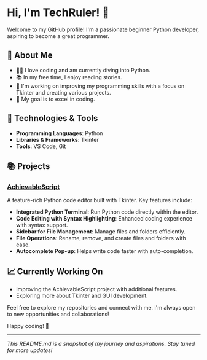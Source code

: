 # Hi, I'm TechRuler! 👋

Welcome to my GitHub profile! I'm a passionate beginner Python developer, aspiring to become a great programmer.

## 🌟 About Me

- 🧑‍💻 I love coding and am currently diving into Python. 
- 📚 In my free time, I enjoy reading stories.
- 🚀 I'm working on improving my programming skills with a focus on Tkinter and creating various projects.
- 🎯 My goal is to excel in coding.

## 🔧 Technologies & Tools

- **Programming Languages**: Python
- **Libraries & Frameworks**: Tkinter
- **Tools**: VS Code, Git

## 📚 Projects

### [AchievableScript](https://github.com/TechRuler/AchievableScript)

A feature-rich Python code editor built with Tkinter. Key features include:
- **Integrated Python Terminal**: Run Python code directly within the editor.
- **Code Editing with Syntax Highlighting**: Enhanced coding experience with syntax support.
- **Sidebar for File Management**: Manage files and folders efficiently.
- **File Operations**: Rename, remove, and create files and folders with ease.
- **Autocomplete Pop-up**: Helps write code faster with auto-completion.

## 📈 Currently Working On

- Improving the AchievableScript project with additional features.
- Exploring more about Tkinter and GUI development.



Feel free to explore my repositories and connect with me. I'm always open to new opportunities and collaborations!

Happy coding! 🚀

---

*This README.md is a snapshot of my journey and aspirations. Stay tuned for more updates!*

